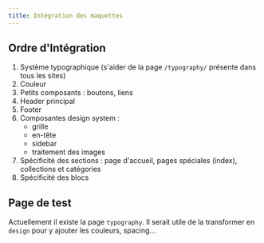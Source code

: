 ```yaml
---
title: Intégration des maquettes
---
```


## Ordre d'Intégration

1. Système typographique (s'aider de la page `/typography/` présente dans tous les sites)
2. Couleur
3. Petits composants : boutons, liens
3. Header principal
4. Footer
5. Composantes design system : 
    - grille
    - en-tête
    - sidebar
    - traitement des images
6. Spécificité des sections : page d'accueil, pages spéciales (index), collections et catégories
7. Spécificité des blocs

## Page de test

Actuellement il existe la page `typography`. Il serait utile de la transformer en `design` pour y ajouter les couleurs, spacing...